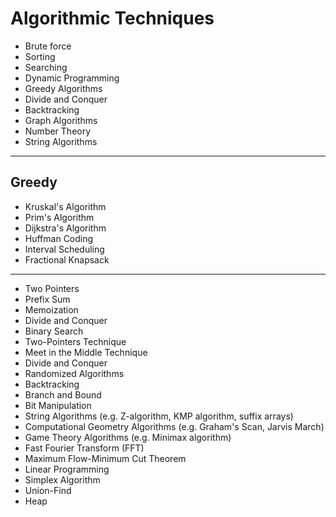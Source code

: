 # Algorithmic Techniques

- Brute force
- Sorting
- Searching
- Dynamic Programming
- Greedy Algorithms
- Divide and Conquer
- Backtracking
- Graph Algorithms
- Number Theory
- String Algorithms

---

## Greedy

- Kruskal's Algorithm
- Prim's Algorithm
- Dijkstra's Algorithm
- Huffman Coding
- Interval Scheduling
- Fractional Knapsack

---

- Two Pointers
- Prefix Sum
- Memoization
- Divide and Conquer
- Binary Search
- Two-Pointers Technique
- Meet in the Middle Technique
- Divide and Conquer
- Randomized Algorithms
- Backtracking
- Branch and Bound
- Bit Manipulation
- String Algorithms (e.g. Z-algorithm, KMP algorithm, suffix arrays)
- Computational Geometry Algorithms (e.g. Graham's Scan, Jarvis March)
- Game Theory Algorithms (e.g. Minimax algorithm)
- Fast Fourier Transform (FFT)
- Maximum Flow-Minimum Cut Theorem
- Linear Programming
- Simplex Algorithm
- Union-Find
- Heap
